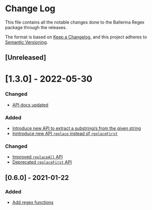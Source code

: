 # Change Log
This file contains all the notable changes done to the Ballerina Regex package through the releases.

The format is based on [Keep a Changelog](https://keepachangelog.com/en/1.0.0/),
and this project adheres to [Semantic Versioning](https://semver.org/spec/v2.0.0.html).

## [Unreleased]

# [1.3.0] - 2022-05-30
### Changed
- [API docs updated](https://github.com/ballerina-platform/ballerina-standard-library/issues/3463)

### Added
- [Introduce new API to extract a substring/s from the given string](https://github.com/ballerina-platform/ballerina-standard-library/issues/2769)
- [Inntroduce new API `replace` instead of `replaceFirst`](https://github.com/ballerina-platform/ballerina-standard-library/issues/2772)

### Changed
- [Improved `replaceAll` API](https://github.com/ballerina-platform/ballerina-standard-library/issues/2772)
- [Deprecated `replaceFirst` API](https://github.com/ballerina-platform/ballerina-standard-library/issues/2772)

## [0.6.0] - 2021-01-22

### Added
- [Add regex functions](https://github.com/ballerina-platform/ballerina-standard-library/issues/1223)